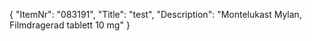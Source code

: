 {
  "ItemNr": "083191",
  "Title": "test",
  "Description": "Montelukast Mylan, Filmdragerad tablett 10 mg"
}